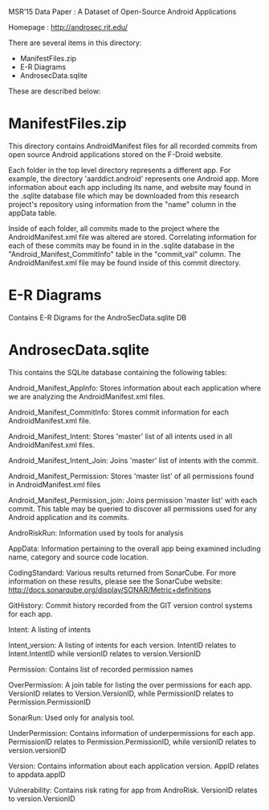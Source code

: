 MSR'15 Data Paper : A Dataset of Open-Source Android Applications

Homepage : http://androsec.rit.edu/

There are several items in this directory:

- ManifestFiles.zip
- E-R Diagrams
- AndrosecData.sqlite

These are described below:


# ManifestFiles.zip
This directory contains AndroidManifest files for all recorded commits from open source Android applications stored on the F-Droid website.

Each folder in the top level directory represents a different app. For example, the directory 'aarddict.android' represents one Android app. More information about each app including its name, and website may found in the .sqlite database file which may be downloaded from this research project's repository using information from the "name" column in the appData table. 

Inside of each folder, all commits made to the project where the AndroidManifest.xml file was altered are stored. Correlating information for each of these commits may be found in in the .sqlite database in the "Android_Manifest_CommitInfo" table in the "commit_val" column. The AndroidManifest.xml file may be found inside of this commit directory.

# E-R Diagrams
Contains E-R Digrams for the AndroSecData.sqlite DB




# AndrosecData.sqlite

This contains the SQLite database containing the following tables:


Android_Manifest_AppInfo: Stores information about each application where we are analyzing the AndroidManifest.xml files.


Android_Manifest_CommitInfo: Stores commit information for each AndroidManifest.xml file.


Android_Manifest_Intent: Stores 'master' list of all intents used in all AndroidManifest.xml files.


Android_Manifest_Intent_Join: Joins 'master' list of intents with the commit.


Android_Manifest_Permission: Stores 'master list' of all permissions found in AndroidManifest.xml files


Android_Manifest_Permission_join: Joins permission 'master list' with each commit. This table may be queried to discover all permissions used for any Android application and its commits.


AndroRiskRun: Information used by tools for analysis

AppData: Information pertaining to the overall app being examined including name, category and source code location.

CodingStandard: Various results returned from SonarCube. For more information on these results, please see the SonarCube website: http://docs.sonarqube.org/display/SONAR/Metric+definitions

GitHistory: Commit history recorded from the GIT version control systems for each app.

Intent: A listing of intents

Intent_version: A listing of intents for each version. IntentID relates to Intent.IntentID while versionID relates to version.VersionID

Permission: Contains list of recorded permission names

OverPermission: A join table for listing the over permissions for each app. VersionID relates to Version.VersionID, while PermissionID relates to Permission.PermissionID

SonarRun: Used only for analysis tool.

UnderPermission: Contains information of underpermissions for each app. PermissionID relates to Permission.PermissionID, while versionID relates to version.versionID

Version: Contains information about each application version. AppID relates to appdata.appID

Vulnerability: Contains risk rating for app from AndroRisk. VersionID relates to version.VersionID
